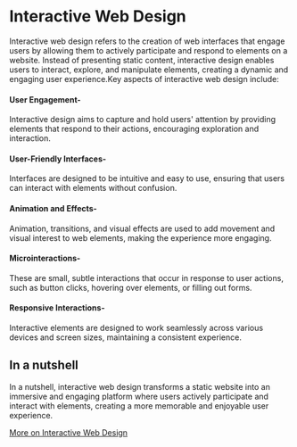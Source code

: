 # Interactive Web Design

Interactive web design refers to the creation of web interfaces that engage users by allowing them to actively participate and respond to elements on a website. Instead of presenting static content, interactive design enables users to interact, explore, and manipulate elements, creating a dynamic and engaging user experience.Key aspects of interactive web design include:

#### User Engagement-

Interactive design aims to capture and hold users' attention by providing elements that respond to their actions, encouraging exploration and interaction.

#### User-Friendly Interfaces-

Interfaces are designed to be intuitive and easy to use, ensuring that users can interact with elements without confusion.

#### Animation and Effects-

Animation, transitions, and visual effects are used to add movement and visual interest to web elements, making the experience more engaging.

#### Microinteractions-

These are small, subtle interactions that occur in response to user actions, such as button clicks, hovering over elements, or filling out forms.

#### Responsive Interactions-

Interactive elements are designed to work seamlessly across various devices and screen sizes, maintaining a consistent experience.

## In a nutshell

In a nutshell, interactive web design transforms a static website into an immersive and engaging platform where users actively participate and interact with elements, creating a more memorable and enjoyable user experience.

[More on Interactive Web Design](https://99designs.com/blog/web-digital/interactive-web-design/)
